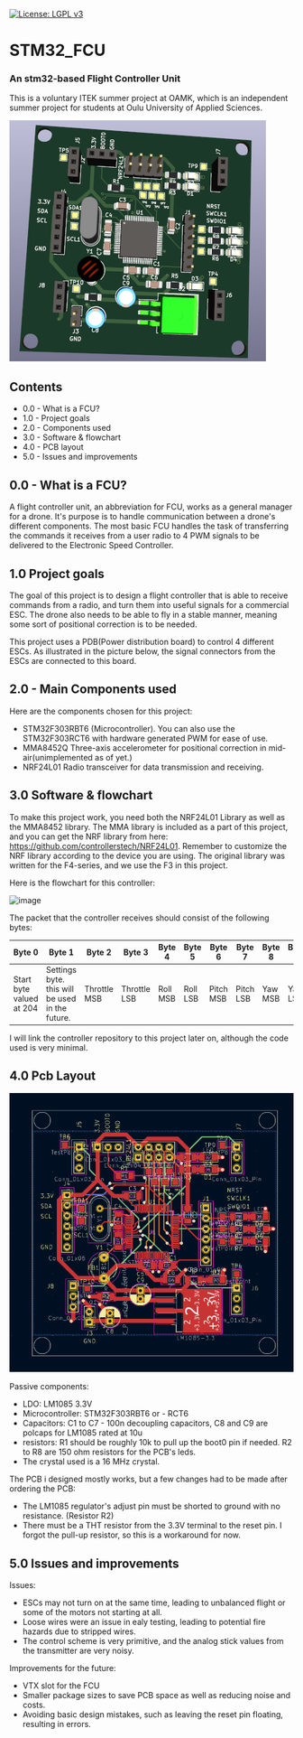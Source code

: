 [![License: LGPL v3](https://img.shields.io/badge/License-LGPL_v3-blue.svg)](https://www.gnu.org/licenses/lgpl-3.0)

# STM32_FCU
### An stm32-based Flight Controller Unit
This is a voluntary ITEK summer project at OAMK, which is an independent summer project for students at Oulu University of Applied Sciences.

![Image Alt Text](./pictures/Pcb.png)

## Contents
 - 0.0 - What is a FCU?
 - 1.0 - Project goals
 - 2.0 - Components used
 - 3.0 - Software & flowchart
 - 4.0 - PCB layout
 - 5.0 - Issues and improvements
   
## 0.0 - What is a FCU?
A flight controller unit, an abbreviation for FCU, works as a general manager for a drone.
It's purpose is to handle communication between a drone's different components. The most basic FCU handles the task of transferring the commands it receives from a user radio to 4 PWM signals to be delivered to the Electronic Speed Controller. 

## 1.0 Project goals
The goal of this project is to design a flight controller that is able to receive commands from a radio, and turn them into useful signals for a commercial ESC. The drone also needs to be able to fly in a stable manner, meaning some sort of positional correction is to be needed.

This project uses a PDB(Power distribution board) to control 4 different ESCs. As illustrated in the picture below, the signal connectors from the ESCs are connected to this board.

## 2.0 - Main Components used
Here are the components chosen for this project:
- STM32F303RBT6 (Microcontroller). You can also use the STM32F303RCT6 with hardware generated PWM for ease of use.
- MMA8452Q Three-axis accelerometer for positional correction in mid-air(unimplemented as of yet.)
- NRF24L01 Radio transceiver for data transmission and receiving.

## 3.0 Software & flowchart
To make this project work, you need both the NRF24L01 Library as well as the MMA8452 library. The MMA library is included as a part of this project, and you can get the NRF library from here: 
https://github.com/controllerstech/NRF24L01.
Remember to customize the NRF library according to the device you are using. The original library was written for the F4-series, and we use the F3 in this project.

Here is the flowchart for this controller: 

![image](https://github.com/constlo/STM32_FCU/assets/79052688/8fafa1a4-70f2-4ed6-8835-1e89906d903e)

The packet that the controller receives should consist of the following bytes:

| Byte 0  | Byte 1 | Byte 2 | Byte 3 | Byte 4 | Byte 5 | Byte 6 | Byte 7 | Byte 8 | Byte 9 | Byte 10 |
| ------- | ------- | ------- | ------- | ------- | ------- | ------- | ------- | ------- | ------- | ------- |
| Start byte valued at 204  | Settings byte. this will be used in the future. | Throttle MSB | Throttle LSB | Roll MSB | Roll LSB | Pitch MSB | Pitch LSB | Yaw MSB | Yaw LSB | End byte valued at 51. |

I will link the controller repository to this project later on, although the code used is very minimal.


## 4.0 Pcb Layout

![Image Alt Text](./pictures/Pcb_design.png)

Passive components:
- LDO: LM1085 3.3V
- Microcontroller: STM32F303RBT6 or - RCT6
- Capacitors: C1 to C7 - 100n decoupling capacitors, C8 and C9 are polcaps for LM1085 rated at 10u
- resistors: R1 should be roughly 10k to pull up the boot0 pin if needed. R2 to R8 are 150 ohm resistors for the PCB's leds.
- The crystal used is a 16 MHz crystal.

The PCB i designed mostly works, but a few changes had to be made after ordering the PCB:
- The LM1085 regulator's adjust pin must be shorted to ground with no resistance. (Resistor R2)
- There must be a THT resistor from the 3.3V terminal to the reset pin. I forgot the pull-up resistor, so this is a workaround for now.

## 5.0 Issues and improvements
Issues:
- ESCs may not turn on at the same time, 
leading to unbalanced flight or some of the motors not starting at all.
- Loose wires were an issue in ealy testing, leading to potential fire hazards due to stripped wires. 
- The control scheme is very primitive, and the analog stick values from the transmitter are very noisy.

Improvements for the future:
- VTX slot for the FCU
- Smaller package sizes to save PCB space as well as reducing noise and costs.
- Avoiding basic design mistakes, such as leaving the reset pin floating, resulting in errors.
